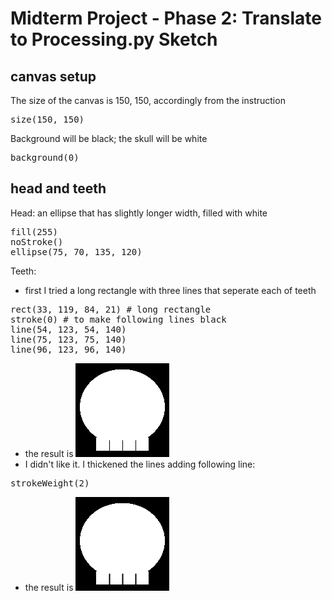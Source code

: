 # Midterm Project - Phase 2: Translate to Processing.py Sketch

## canvas setup
The size of the canvas is 150, 150, accordingly from the instruction
<pre>
size(150, 150)
</pre>
Background will be black; the skull will be white
<pre>
background(0)
</pre>

## head and teeth
Head: an ellipse that has slightly longer width, filled with white
<pre>
fill(255)
noStroke()
ellipse(75, 70, 135, 120)
</pre>

Teeth:
- first I tried a long rectangle with three lines that seperate each of teeth
<pre>
rect(33, 119, 84, 21) # long rectangle
stroke(0) # to make following lines black
line(54, 123, 54, 140)
line(75, 123, 75, 140)
line(96, 123, 96, 140)
</pre>
- the result is
![alt text](head_and_teeth1.png)
- I didn't like it. I thickened the lines adding following line:
<pre>
strokeWeight(2)
</pre>
- the result is
![alt text](head_and_teeth2.png)



<pre>

</pre>

